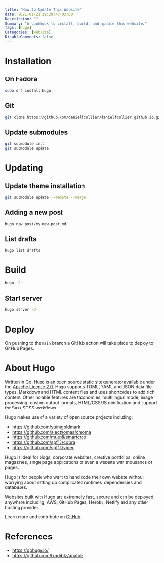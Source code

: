 ```yaml
---
title: "How to Update This Website"
date: 2021-01-21T19:29:47-03:00
Description: ""
Summary: "A cookbook to install, build, and update this website."
Tags: [hugo]
Categories: [website]
DisableComments: false
---
```


# Installation

## On Fedora

```bash
sudo dnf install hugo
```

## Git

```bash
git clone https://github.com/danielfcollier/danielfcollier.github.io.git
```

## Update submodules

```bash
git submodule init
git submodule update
```

# Updating

## Update theme installation

```bash
git submodule update --remote --merge
```

## Adding a new post

```bash
hugo new post/my-new-post.md
```

## List drafts

```bash
hugo list drafts
```

# Build

```bash
hugo -D
```

## Start server

```bash
hugo server -D
```

# Deploy

On pushing to the `main` branch a GitHub action will take place to deploy to GitHub Pages.

# About Hugo

Written in Go, Hugo is an open source static site generator available under the [Apache Licence 2.0.](https://github.com/gohugoio/hugo/blob/master/LICENSE) Hugo supports TOML, YAML and JSON data file types, Markdown and HTML content files and uses shortcodes to add rich content. Other notable features are taxonomies, multilingual mode, image processing, custom output formats, HTML/CSS/JS minification and support for Sass SCSS workflows.

Hugo makes use of a variety of open source projects including:

- https://github.com/yuin/goldmark
- https://github.com/alecthomas/chroma
- https://github.com/muesli/smartcrop
- https://github.com/spf13/cobra
- https://github.com/spf13/viper

Hugo is ideal for blogs, corporate websites, creative portfolios, online magazines, single page applications or even a website with thousands of pages.

Hugo is for people who want to hand code their own website without worrying about setting up complicated runtimes, dependencies and databases.

Websites built with Hugo are extremelly fast, secure and can be deployed anywhere including, AWS, GitHub Pages, Heroku, Netlify and any other hosting provider.

Learn more and contribute on [GitHub](https://github.com/gohugoio).

# References

- https://gohugo.io/
- https://github.com/lxndrblz/anatole
